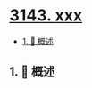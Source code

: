 # [3143. xxx](https://github.com/Tdahuyou/TNotes.leetcode/tree/main/notes/3143.%20xxx)

<!-- region:toc -->

- [1. 📝 概述](#1--概述)

<!-- endregion:toc -->

## 1. 📝 概述
